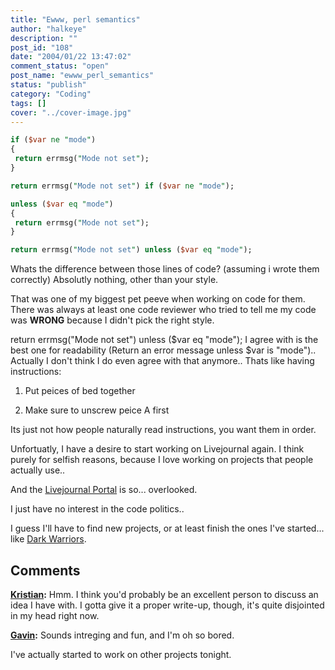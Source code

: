 ```yaml
---
title: "Ewww, perl semantics"
author: "halkeye"
description: ""
post_id: "108"
date: "2004/01/22 13:47:02"
comment_status: "open"
post_name: "ewww_perl_semantics"
status: "publish"
category: "Coding"
tags: []
cover: "../cover-image.jpg"
---
```


```perl
if ($var ne "mode")
{
 return errmsg("Mode not set");
}
```
```perl
return errmsg("Mode not set") if ($var ne "mode");
```

```perl
unless ($var eq "mode")
{
 return errmsg("Mode not set");
}
```

```perl
return errmsg("Mode not set") unless ($var eq "mode");
```

Whats the difference between those lines of code? (assuming i wrote them correctly) Absolutly nothing, other than your style.  

That was one of my biggest pet peeve when working on code for them. There was always at least one code reviewer who tried to tell me my code was **WRONG** because I didn't pick the right style.  

return errmsg("Mode not set") unless ($var eq "mode"); I agree with is the best one for readability (Return an error message unless $var is "mode").. Actually I don't think I do even agree with that anymore.. Thats like having instructions:

1) Put peices of bed together  

2) Make sure to unscrew peice A first

Its just not how people naturally read instructions, you want them in order.

Unfortuatly, I have a desire to start working on Livejournal again. I think purely for selfish reasons, because I love working on projects that people actually use..  

And the [Livejournal Portal](https://www.livejournal.com/portal/) is so... overlooked.

I just have no interest in the code politics..  

I guess I'll have to find new projects, or at least finish the ones I've started... like [Dark Warriors](https://www.kodekoan.com/project/darkwarriors).

## Comments

**[Kristian](#6 "2004-01-23 21:08:49"):** Hmm. I think you'd probably be an excellent person to discuss an idea I have with. I gotta give it a proper write-up, though, it's quite disjointed in my head right now.

**[Gavin](#7 "2004-01-23 21:57:16"):** Sounds intreging and fun, and I'm oh so bored.

I've actually started to work on other projects tonight.

